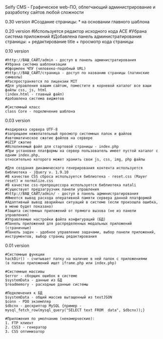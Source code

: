 Selfy CMS - Графическое web-ПО, облегчающий администрирование и разработку сайтов любой сложности

0.30 version
	#Создание страницы:
	* на основании главного шаблона
	
0.20 version
	#Используется редактор исходного кода ACE
	#Убрана система приложений
	#Добавлена панель администратирования страницы:
	+ редактирование title
	+ просмотр кода страницы

0.10 version	

	#http://ВАШ_САЙТ/admin - доступ в панель администратирования
	#Убрана система шаблонизации
	#Оформлен ЧПУ (человеко-подобный URL)
	#http://ВАШ_САЙТ/страница - доступ по названию страницы (латинские символы)
	#Распространяется по лицензии MIT
	#Для управления вашим сайтом, поместите в корневой каталог все ваши файлы css, js, html
	(index.html - главный файл)
	#добавлена система виджетов
	
	#Системный класс
	class Core - подключение шаблона
	
0.03 version

	#кодировка сервера UTF-8
	#запрещаем нежелательный просмотр системных папок и файлов
	#автоматическое сжатие файлов на сервере
	#GZIP сжатие
	#Исполняемый файл для стартовой страницы - index.php
	#При установке платформы на сервер пользователь имеет пустой каталог с одним index.php, 
	относительно которого может хранить свои js, css, img, php файлы

	#Для создания динамического генерирования контента используется библиотека - jQuery v. 1.9.10
	#В качестве CSS сброса используется библиотека - reset.css (Mayer reset) и normalize.css
	#В качестве css-препроцессора используется библиотека natali
	#Существует предзагрузчик панели управления
	#http://ВАШ_САЙТ/admin/ - доступ в панель администратирования
	#Имеется вывод расхода оперативной памяти сервера данной платформой
	#Адаптивный вывод аварийных ситуаций в системе (если произошла ошибка, в меню будет показано)
	#Защита системных приложений от прямого вызова (не из панели управления)
	#Управляемые настройки файла конфигураций (БД)
	#Панель приложений для распределенных модальных приложений (страничные)
	#Панель задач - удобное управление задачами, выбор панели приложений,
	инструментов, выбор страниц редактирования

0.01 version

	#Системные функции
	hackDir() - считывает папку на наличие в ней папок с приложениями
	(в папках приложений ищет iframe.php или index.php)

	#Системные массивы
	$error - сборщик ошибок в системе
	$systemData - данные из БД
	$readmemory - расходные данные системы

	#Подключения к БД
	$systemData - общий массив вытащенный из textJSON
	$conn - PDO экземпляр
	$dbcnx - дескриптор MySQL {пример - mysql_fetch_row(mysql_query("SELECT text FROM  data", $dbcnx));}
	
	#Приложения по умолчанию (некомерческие):
	1. FTP клиент
	2. CSS3 - генератор
	3. CSS оптимизатор
